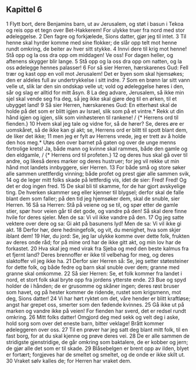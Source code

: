 ## Kapittel 6

1 Flytt bort, dere Benjamins barn, ut av Jerusalem, og støt i basun i Tekoa og reis opp et tegn over Bet-Hakkerem! For ulykke truer fra nord med stor ødeleggelse.
2 Den fagre og forkjælede, Sions datter, gjør jeg til intet.
3 Til henne skal hyrder komme med sine flokker; de slår opp telt mot henne rundt omkring, de beiter av hver sitt stykke.
4 Innvi dere til krig mot henne! Stå opp og la oss dra opp om middagen! Ve oss! For dagen heller, og aftenens skygger blir lange.
5 Stå opp og la oss dra opp om natten, og la oss ødelegge hennes palasser!
6 For så sier Herren, hærskarenes Gud: Fell trær og kast opp en voll mot Jerusalem! Det er byen som skal hjemsøkes; den er aldeles full av undertrykkelse i sitt indre.
7 Som en brønn lar sitt vann velle ut, slik lar den sin ondskap velle ut; vold og ødeleggelse høres i den, sår og slag er alltid for mitt åsyn.
8 La deg advare, Jerusalem, så ikke min sjel skal vende seg fra deg, så jeg ikke skal gjøre deg til en ørken, til et ubygget land!
9 Så sier Herren, hærskarenes Gud: En etterhøst skal de holde på det som er blitt igjen av Israel, slik som på et vintre.* Rekk ut din hånd igjen og igjen, slik som vinhøsteren til rankene! / {* Herrens ord til fienden.}
10 Hvem skal jeg tale og vidne for, så de hører? Se, deres øre er uomskåret, så de ikke kan gi akt; se, Herrens ord er blitt til spott blant dem, de liker det ikke;
11 men jeg er fylt av Herrens vrede, jeg er trett av å holde den hos meg.* Utøs den over barnet på gaten og over de unge menns fortrolige krets! Ja, både mann og kvinne skal rammes, både den gamle og den eldgamle, / {* Herrens ord til profeten.}
12 og deres hus skal gå over til andre, og likeså deres marker og deres hustruer; for jeg vil rekke ut min hånd mot landets innbyggere, sier Herren.
13 For både små og store søker alle sammen urettferdig vinning; både profet og prest gjør alle sammen svik,
14 og de leger mitt folks skade på lettferdig vis, idet de sier: Fred! Fred! Og det er dog ingen fred.
15 De skal bli til skamme, for de har gjort avskyelige ting. De hverken skammer seg eller kjenner til blygsel; derfor skal de falle blant dem som faller; på den tid jeg hjemsøker dem, skal de snuble, sier Herren.
16 Så sa Herren: Stå på veiene og se til, og spør etter de gamle stier, spør hvor veien går til det gode, og vandre på den! Så skal dere finne hvile for deres sjeler. Men de sa: Vi vil ikke vandre på den.
17 Og jeg satte vektere over dere og sa: Gi akt på basunens lyd! Men de sa: Vi vil ikke gi akt.
18 Derfor hør, dere hedningefolk, og vit, du menighet, hva som skjer iblant dem!
19 Hør, du jord: Se, jeg lar ulykke komme over dette folk, frukten av deres onde råd; for på mine ord har de ikke gitt akt, og min lov har de forkastet.
20 Hva skal jeg med virak fra Sjeba og med den beste kalmus fra et fjernt land? Deres brennoffer er ikke til velbehag for meg, og deres slaktoffer vil jeg ikke ha.
21 Derfor sier Herren så: Se, jeg setter støtesteiner for dette folk, og både fedre og barn skal snuble over dem; granne med granne skal omkomme.
22 Så sier Herren: Se, et folk kommer fra landet i nord, et stort folk skal bryte opp fra jordens ytterste ende.
23 Bue og spyd holder de i hånden; de er grusomme og skåner ingen; deres røst bruser som havet, og på hester kommer de ridende, rustet som krigsmenn, mot deg, Sions datter!
24 Vi har hørt ryktet om det, våre hender er blitt kraftløse; angst har grepet oss, smerter som den fødende kvinnes.
25 Gå ikke ut på marken og vandre ikke på veien! For fienden har sverd, det er redsel rundt omkring.
26 Mitt folks datter! Omgjord deg med sekk og velt deg i aske, hold sorg som over det eneste barn, bitter veklage! Brått kommer ødeleggeren over oss.
27 Til en prøver har jeg satt deg blant mitt folk, til en fast borg, for at du skal kjenne og prøve deres vei.
28 De er alle sammen de stridigste gjenstridige, de går omkring som baktalere, de er kobber og jern; de gjør alle det som er til skade.
29 Blåsebelgen er brent opp av ilden, blyet er fortært; forgjeves har de smeltet og smeltet, og de onde er ikke skilt ut.
30 Vraket sølv kalles de; for Herren har vraket dem.

